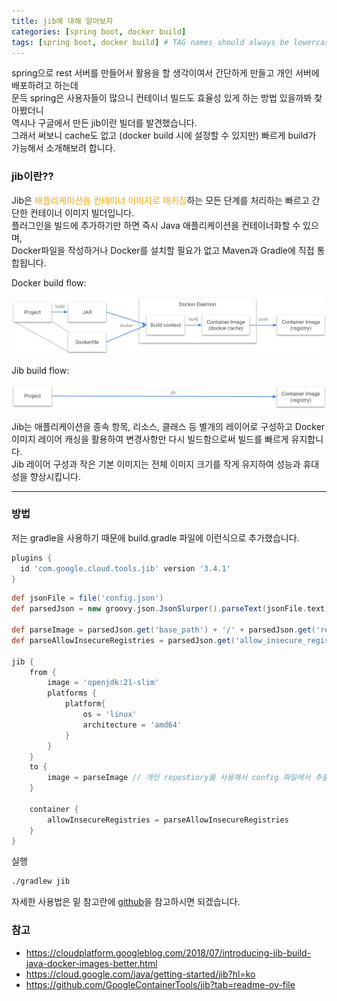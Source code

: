 ```yaml
---
title: jib에 대해 알아보자
categories: [spring boot, docker build]
tags: [spring boot, docker build] # TAG names should always be lowercase
---
```


spring으로 rest 서버를 만들어서 활용을 할 생각이여서 간단하게 만들고 개인 서버에 배포하려고 하는데  
문득 spring은 사용자들이 많으니 컨테이너 빌드도 효율성 있게 하는 방법 있을까봐 찾아봤더니  
역시나 구글에서 만든 jib이란 빌더를 발견했습니다.  
그래서 써보니 cache도 없고 (docker build 시에 설정할 수 있지만) 빠르게 build가 가능해서 소개해보려 합니다.

### jib이란??

Jib은 <span style='color:orange'>애플리케이션을 컨테이너 이미지로 패키징</span>하는 모든 단계를 처리하는 빠르고 간단한 컨테이너 이미지 빌더입니다.  
플러그인을 빌드에 추가하기만 하면 즉시 Java 애플리케이션을 컨테이너화할 수 있으며,  
Docker파일을 작성하거나 Docker를 설치할 필요가 없고 Maven과 Gradle에 직접 통합됩니다.

Docker build flow:

![image](/assets/images/spring_boot/docker_build_flow.png)

Jib build flow:

![image](/assets/images/spring_boot/jib_build_flow.png)

Jib는 애플리케이션을 종속 항목, 리소스, 클래스 등 별개의 레이어로 구성하고 Docker 이미지 레이어 캐싱을 활용하여 변경사항만 다시 빌드함으로써 빌드를 빠르게 유지합니다.  
Jib 레이어 구성과 작은 기본 이미지는 전체 이미지 크기를 작게 유지하여 성능과 휴대성을 향상시킵니다.

---

### 방법

저는 gradle을 사용하기 때문에 build.gradle 파일에 이런식으로 추가했습니다.

```gradle
plugins {
  id 'com.google.cloud.tools.jib' version '3.4.1'
}
```

```gradle
def jsonFile = file('config.json')
def parsedJson = new groovy.json.JsonSlurper().parseText(jsonFile.text)

def parseImage = parsedJson.get('base_path') + '/' + parsedJson.get('rest_tag') ?: parsedJson.get('base_path') + '/' + parsedJson.get('default_rest_tag')
def parseAllowInsecureRegistries = parsedJson.get('allow_insecure_registries') ?: false

jib {
    from {
        image = 'openjdk:21-slim'
        platforms {
            platform{
                os = 'linux'
                architecture = 'amd64'
            }
        }
    }
    to {
        image = parseImage // 개인 repostiory를 사용해서 config 파일에서 추출해서 사용했습니다.
    }
    
    container {
        allowInsecureRegistries = parseAllowInsecureRegistries
    }
}
```

실행
```bash
./gradlew jib
```

자세한 사용법은 밑 참고란에 [github](<https://github.com/GoogleContainerTools/jib?tab=readme-ov-file>)을 참고하시면 되겠습니다.

### 참고

* <https://cloudplatform.googleblog.com/2018/07/introducing-jib-build-java-docker-images-better.html>
* <https://cloud.google.com/java/getting-started/jib?hl=ko>
* <https://github.com/GoogleContainerTools/jib?tab=readme-ov-file>